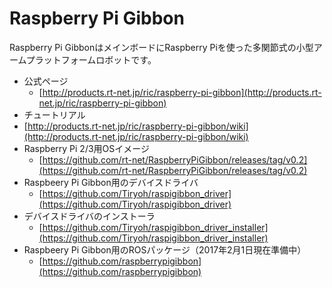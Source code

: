 # Raspberry Pi Gibbon

Raspberry Pi GibbonはメインボードにRaspberry Piを使った多関節式の小型アームプラットフォームロボットです。

* 公式ページ
  * [http://products.rt-net.jp/ric/raspberry-pi-gibbon](http://products.rt-net.jp/ric/raspberry-pi-gibbon)
*  チュートリアル
  * [http://products.rt-net.jp/ric/raspberry-pi-gibbon/wiki](http://products.rt-net.jp/ric/raspberry-pi-gibbon/wiki)
* Raspberry Pi 2/3用OSイメージ
  * [https://github.com/rt-net/RaspberryPiGibbon/releases/tag/v0.2](https://github.com/rt-net/RaspberryPiGibbon/releases/tag/v0.2)
* Raspbeery Pi Gibbon用のデバイスドライバ
  * [https://github.com/Tiryoh/raspigibbon_driver](https://github.com/Tiryoh/raspigibbon_driver)
* デバイスドライバのインストーラ
  * [https://github.com/Tiryoh/raspigibbon_driver_installer](https://github.com/Tiryoh/raspigibbon_driver_installer)
* Raspbeery Pi Gibbon用のROSパッケージ（2017年2月1日現在準備中）
  * [https://github.com/raspberrypigibbon](https://github.com/raspberrypigibbon)
